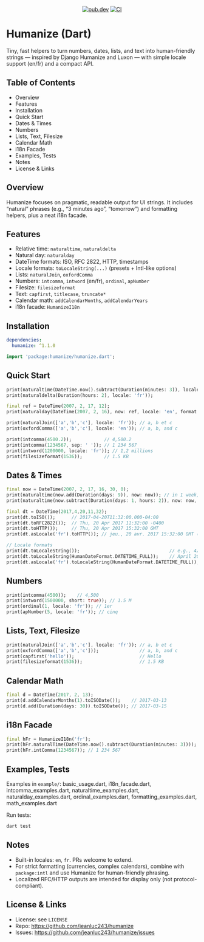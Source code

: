 <p align="center">
  <a href="https://pub.dev/packages/humanize"><img src="https://img.shields.io/pub/v/humanize.svg" alt="pub.dev"></a>
  <a href="https://github.com/jeanluc243/humanize/actions"><img src="https://github.com/jeanluc243/humanize/workflows/CI/badge.svg" alt="CI"></a>
</p>

# Humanize (Dart)

Tiny, fast helpers to turn numbers, dates, lists, and text into human-friendly strings — inspired by Django Humanize and Luxon — with simple locale support (en/fr) and a compact API.

## Table of Contents

- Overview
- Features
- Installation
- Quick Start
- Dates & Times
- Numbers
- Lists, Text, Filesize
- Calendar Math
- i18n Facade
- Examples, Tests
- Notes
- License & Links

## Overview

Humanize focuses on pragmatic, readable output for UI strings. It includes “natural” phrases (e.g., “3 minutes ago”, “tomorrow”) and formatting helpers, plus a neat i18n facade.

## Features

- Relative time: `naturaltime`, `naturaldelta`
- Natural day: `naturalday`
- DateTime formats: ISO, RFC 2822, HTTP, timestamps
- Locale formats: `toLocaleString(...)` (presets + Intl-like options)
- Lists: `naturalJoin`, `oxfordComma`
- Numbers: `intcomma`, `intword` (en/fr), `ordinal`, `apNumber`
- Filesize: `filesizeformat`
- Text: `capfirst`, `titlecase`, `truncate*`
- Calendar math: `addCalendarMonths`, `addCalendarYears`
- i18n facade: `HumanizeI18n`

## Installation

```yaml
dependencies:
  humanize: ^1.1.0
```

```dart
import 'package:humanize/humanize.dart';
```

## Quick Start

```dart
print(naturaltime(DateTime.now().subtract(Duration(minutes: 3)), locale: 'en')); // 3 minutes ago
print(naturaldelta(Duration(hours: 2), locale: 'fr'));                            // 2 heures

final ref = DateTime(2007, 2, 17, 12);
print(naturalday(DateTime(2007, 2, 16), now: ref, locale: 'en', format: 'dd MMMM yyyy')); // yesterday

print(naturalJoin(['a','b','c'], locale: 'fr')); // a, b et c
print(oxfordComma(['a','b','c'], locale: 'en')); // a, b, and c

print(intcomma(4500.2));            // 4,500.2
print(intcomma(1234567, sep: ' ')); // 1 234 567
print(intword(1200000, locale: 'fr')); // 1,2 millions
print(filesizeformat(1536));        // 1.5 KB
```

## Dates & Times

```dart
final now = DateTime(2007, 2, 17, 16, 30, 0);
print(naturaltime(now.add(Duration(days: 9)), now: now)); // in 1 week, 2 days
print(naturaltime(now.subtract(Duration(days: 1, hours: 2)), now: now, locale: 'fr')); // il y a un jour, 2 heures

final dt = DateTime(2017,4,20,11,32);
print(dt.toISO());      // 2017-04-20T11:32:00.000-04:00
print(dt.toRFC2822());  // Thu, 20 Apr 2017 11:32:00 -0400
print(dt.toHTTP());     // Thu, 20 Apr 2017 15:32:00 GMT
print(dt.asLocale('fr').toHTTP()); // jeu., 20 avr. 2017 15:32:00 GMT (display)

// Locale formats
print(dt.toLocaleString());                                 // e.g., 4/20/2017
print(dt.toLocaleString(HumanDateFormat.DATETIME_FULL));    // April 20, 2017...
print(dt.asLocale('fr').toLocaleString(HumanDateFormat.DATETIME_FULL)); // 20 avril 2017...
```

## Numbers

```dart
print(intcomma(4500));    // 4,500
print(intword(1500000, short: true)); // 1.5 M
print(ordinal(1, locale: 'fr')); // 1er
print(apNumber(5, locale: 'fr')); // cinq
```

## Lists, Text, Filesize

```dart
print(naturalJoin(['a','b','c'], locale: 'fr')); // a, b et c
print(oxfordComma(['a','b','c']));               // a, b, and c
print(capfirst('hello'));                        // Hello
print(filesizeformat(1536));                     // 1.5 KB
```

## Calendar Math

```dart
final d = DateTime(2017, 2, 13);
print(d.addCalendarMonths(1).toISODate());    // 2017-03-13
print(d.add(Duration(days: 30)).toISODate()); // 2017-03-15
```

## i18n Facade

```dart
final hFr = HumanizeI18n('fr');
print(hFr.naturalTime(DateTime.now().subtract(Duration(minutes: 3))));
print(hFr.intComma(1234567)); // 1 234 567
```

## Examples, Tests

Examples in `example/`: basic_usage.dart, i18n_facade.dart, intcomma_examples.dart, naturaltime_examples.dart, naturalday_examples.dart, ordinal_examples.dart, formatting_examples.dart, math_examples.dart

Run tests:

```bash
dart test
```

## Notes

- Built-in locales: `en`, `fr`. PRs welcome to extend.
- For strict formatting (currencies, complex calendars), combine with `package:intl` and use Humanize for human-friendly phrasing.
- Localized RFC/HTTP outputs are intended for display only (not protocol-compliant).

## License & Links

- License: see `LICENSE`
- Repo: https://github.com/jeanluc243/humanize
- Issues: https://github.com/jeanluc243/humanize/issues

